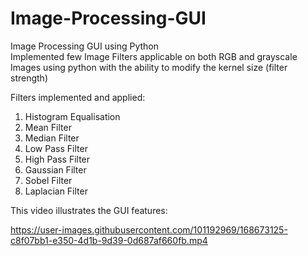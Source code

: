 # Image-Processing-GUI
Image Processing GUI using Python \
Implemented few Image Filters applicable on both RGB and grayscale Images using python
with the ability to modify the kernel size (filter strength)

Filters implemented and applied: 
1. Histogram Equalisation
2. Mean Filter
3. Median Filter
4. Low Pass Filter
5. High Pass Filter
6. Gaussian Filter
7. Sobel Filter
8. Laplacian Filter

This video illustrates the GUI features:


https://user-images.githubusercontent.com/101192969/168673125-c8f07bb1-e350-4d1b-9d39-0d687af660fb.mp4

